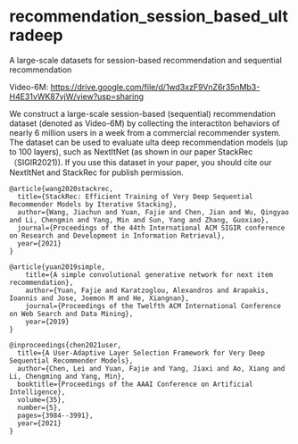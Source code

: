 # recommendation_session_based_ultradeep
A large-scale datasets for session-based recommendation  and sequential recommendation

Video-6M: https://drive.google.com/file/d/1wd3xzF9VnZ6r35nMb3-H4E31vWK87vjW/view?usp=sharing

We construct a large-scale session-based (sequential) recommendation dataset (denoted as Video-6M) by collecting the interactiton behaviors of nearly 6 million users in a week from a commercial recommender system. The dataset can be used to evaluate ulta deep recommendation models (up to 100 layers), such as NextItNet (as shown in our paper StackRec（SIGIR2021)). If you use this dataset in your paper, you should cite our NextItNet and StackRec for publish permission.

```
@article{wang2020stackrec,
  title={StackRec: Efficient Training of Very Deep Sequential Recommender Models by Iterative Stacking},
  author={Wang, Jiachun and Yuan, Fajie and Chen, Jian and Wu, Qingyao and Li, Chengmin and Yang, Min and Sun, Yang and Zhang, Guoxiao},
  journal={Proceedings of the 44th International ACM SIGIR conference on Research and Development in Information Retrieval},
  year={2021}
}

@article{yuan2019simple,
	title={A simple convolutional generative network for next item recommendation},
	author={Yuan, Fajie and Karatzoglou, Alexandros and Arapakis, Ioannis and Jose, Joemon M and He, Xiangnan},
	journal={Proceedings of the Twelfth ACM International Conference on Web Search and Data Mining},
	year={2019}
}

@inproceedings{chen2021user,
  title={A User-Adaptive Layer Selection Framework for Very Deep Sequential Recommender Models},
  author={Chen, Lei and Yuan, Fajie and Yang, Jiaxi and Ao, Xiang and Li, Chengming and Yang, Min},
  booktitle={Proceedings of the AAAI Conference on Artificial Intelligence},
  volume={35},
  number={5},
  pages={3984--3991},
  year={2021}
}

```

